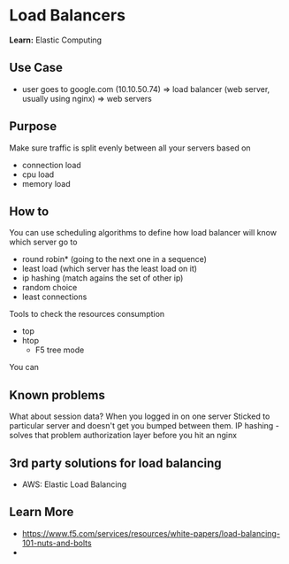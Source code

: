 # Load Balancers

**Learn:** Elastic Computing

## Use Case

- user goes to google.com (10.10.50.74) => load balancer (web server, usually using nginx) => web servers

## Purpose

Make sure traffic is split evenly between all your servers based on

- connection load
- cpu load
- memory load

## How to

You can use scheduling algorithms to define how load balancer will know which server go to

- round robin* (going to the next one in a sequence)
- least load (which server has the least load on it)
- ip hashing (match agains the set of other ip)
- random choice
- least connections

Tools to check the resources consumption

- top
- htop
  - F5 tree mode

You can

## Known problems

What about session data? When you logged in on one server
Sticked to particular server and doesn't get you bumped between them.
IP hashing - solves that problem
authorization layer before you hit an nginx

## 3rd party solutions for load balancing

- AWS: Elastic Load Balancing

## Learn More

- https://www.f5.com/services/resources/white-papers/load-balancing-101-nuts-and-bolts
-
